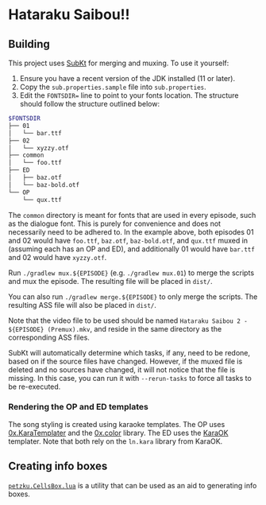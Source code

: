 # Hataraku Saibou!!

## Building

This project uses [SubKt](https://github.com/Myaamori/SubKt) for merging and muxing. To use it yourself:

1. Ensure you have a recent version of the JDK installed (11 or later).
2. Copy the `sub.properties.sample` file into `sub.properties`.
3. Edit the `FONTSDIR=` line to point to your fonts location. The structure should follow the structure outlined below:

```bash
$FONTSDIR
├── 01
│   └── bar.ttf
├── 02
│   └── xyzzy.otf
├── common
│   └── foo.ttf
├── ED
│   ├── baz.otf
│   └── baz-bold.otf
└── OP
    └── qux.ttf
```

The `common` directory is meant for fonts that are used in every episode, such as the dialogue font. This is purely for convenience and does not necessarily need to be adhered to. In the example above, both episodes 01 and 02 would have `foo.ttf`, `baz.otf`, `baz-bold.otf`, and `qux.ttf` muxed in (assuming each has an OP and ED), and additionally 01 would have `bar.ttf` and 02 would have `xyzzy.otf`.

Run `./gradlew mux.${EPISODE}` (e.g. `./gradlew mux.01`) to merge the scripts and mux the episode. The resulting file will be placed in `dist/`.

You can also run `./gradlew merge.${EPISODE}` to only merge the scripts. The resulting ASS file will also be placed in `dist/`.

Note that the video file to be used should be named `Hataraku Saibou 2 - ${EPISODE} (Premux).mkv`, and reside in the same directory as the corresponding ASS files.

SubKt will automatically determine which tasks, if any, need to be redone, based on if the source files have changed. However, if the muxed file is deleted and no sources have changed, it will not notice that the file is missing. In this case, you can run it with `--rerun-tasks` to force all tasks to be re-executed.

### Rendering the OP and ED templates

The song styling is created using karaoke templates. The OP uses [0x.KaraTemplater](https://github.com/The0x539/Aegisub-Scripts) and the [0x.color](https://gist.github.com/The0x539/4e887675fa8378ed0a9da6b6c5576143) library. The ED uses the [KaraOK](https://github.com/logarrhythmic/karaOK) templater. Note that both rely on the `ln.kara` library from KaraOK.

## Creating info boxes

[`petzku.CellsBox.lua`](https://github.com/petzku/Aegisub-Scripts/blob/cells-box/macros/petzku.CellsBox.lua) is a utility that can be used as an aid to generating info boxes.
